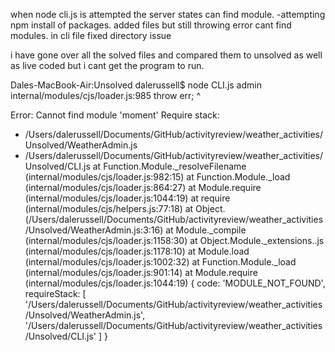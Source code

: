 when node cli.js is attempted the server states can find module.
-attempting npm install of packages.
added files but still throwing error cant find modules.
in cli file fixed directory issue

i have gone over all the solved files and compared them to unsolved as well as live coded
but i cant get the program to run.

Dales-MacBook-Air:Unsolved dalerussell$ node CLI.js admin
internal/modules/cjs/loader.js:985
  throw err;
  ^

Error: Cannot find module 'moment'
Require stack:
- /Users/dalerussell/Documents/GitHub/activityreview/weather_activities/Unsolved/WeatherAdmin.js
- /Users/dalerussell/Documents/GitHub/activityreview/weather_activities/Unsolved/CLI.js
    at Function.Module._resolveFilename (internal/modules/cjs/loader.js:982:15)
    at Function.Module._load (internal/modules/cjs/loader.js:864:27)
    at Module.require (internal/modules/cjs/loader.js:1044:19)
    at require (internal/modules/cjs/helpers.js:77:18)
    at Object.<anonymous> (/Users/dalerussell/Documents/GitHub/activityreview/weather_activities/Unsolved/WeatherAdmin.js:3:16)
    at Module._compile (internal/modules/cjs/loader.js:1158:30)
    at Object.Module._extensions..js (internal/modules/cjs/loader.js:1178:10)
    at Module.load (internal/modules/cjs/loader.js:1002:32)
    at Function.Module._load (internal/modules/cjs/loader.js:901:14)
    at Module.require (internal/modules/cjs/loader.js:1044:19) {
  code: 'MODULE_NOT_FOUND',
  requireStack: [
    '/Users/dalerussell/Documents/GitHub/activityreview/weather_activities/Unsolved/WeatherAdmin.js',
    '/Users/dalerussell/Documents/GitHub/activityreview/weather_activities/Unsolved/CLI.js'
  ]
}